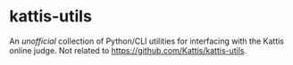 # kattis-utils
An *unofficial* collection of Python/CLI utilities for interfacing with the Kattis online judge. Not related to https://github.com/Kattis/kattis-utils.
